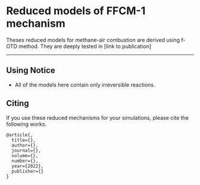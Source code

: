 # Reduced models of FFCM-1 mechanism

Theses reduced models for methane-air combustion are derived using f-OTD method. They are deeply tested in [link to publication]

----------------------
## Using Notice

* All of the models here contain only irreversible reactions.

## Citing

If you use these reduced mechanisms for your simulations, please cite the following works.

```
@article{,
  title={},
  author={},
  journal={},
  volume={},
  number={},
  year={2022},
  publisher={}
}

